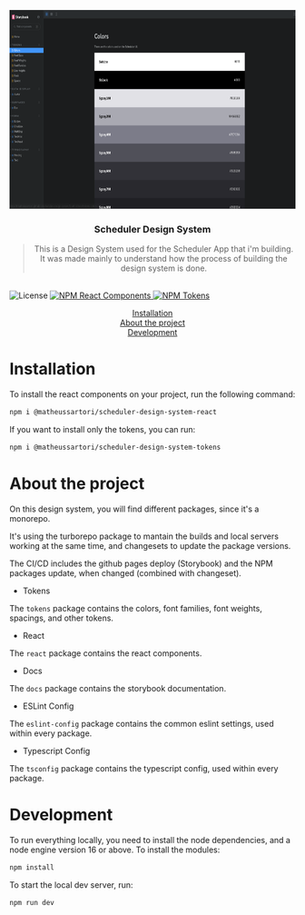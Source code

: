 <p align="center">
  <img alt="Scheduler Design System" height="350" src="./.github/assets/scheduler-storybook.png" />
</p>

<h3 align="center">
  Scheduler Design System
</h3>

<blockquote align="center">This is a Design System used for the Scheduler App that i'm building. It was made mainly to understand how the process of building the design system is done.</blockquote>
<br>

<img alt="License" src="https://img.shields.io/github/license/matheussartori/scheduler-design-system?color=%2393bb2a&style=flat-square">

<a href="https://www.npmjs.com/package/@matheussartori/scheduler-design-system-react" target="_blank">
  <img alt="NPM React Components" src="https://img.shields.io/npm/v/@matheussartori/scheduler-design-system-react?label=NPM%20-%20React%20Components&style=flat-square">
</a>

<a href="https://www.npmjs.com/package/@matheussartori/scheduler-design-system-tokens" target="_blank">
  <img alt="NPM Tokens" src="https://img.shields.io/npm/v/@matheussartori/scheduler-design-system-tokens?label=NPM%20-%20Tokens&style=flat-square">
</a>

<p align="center">
  <a href="#installation">Installation</a><br>
  <a href="#about-the-project">About the project</a><br>
  <a href="#development">Development</a><br>
</p>

# Installation

To install the react components on your project, run the following command:

```bash
npm i @matheussartori/scheduler-design-system-react
```

If you want to install only the tokens, you can run:

```bash
npm i @matheussartori/scheduler-design-system-tokens
```

# About the project

On this design system, you will find different packages, since it's a monorepo.

It's using the turborepo package to mantain the builds and local servers working at the same time, and changesets to update the package versions.

The CI/CD includes the github pages deploy (Storybook) and the NPM packages update, when changed (combined with changeset).

- Tokens

The `tokens` package contains the colors, font families, font weights, spacings, and other tokens.

- React

The `react` package contains the react components.

- Docs

The `docs` package contains the storybook documentation.

- ESLint Config

The `eslint-config` package contains the common eslint settings, used within every package.

- Typescript Config

The `tsconfig` package contains the typescript config, used within every package.

# Development

To run everything locally, you need to install the node dependencies, and a node engine version 16 or above. To install the modules:

```bash
npm install
```

To start the local dev server, run:

```bash
npm run dev
```
